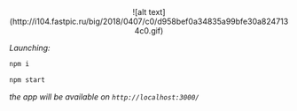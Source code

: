 
<div align="center">
  ![alt text](http://i104.fastpic.ru/big/2018/0407/c0/d958bef0a34835a99bfe30a8247134c0.gif)
</div>

<i>Launching:</i>

```bash
npm i
```

```bash
npm start
```

<i>the app will be available on <code>http://localhost:3000/</code></i>
